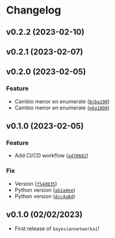 # Changelog

<!--next-version-placeholder-->

## v0.2.2 (2023-02-10)


## v0.2.1 (2023-02-07)


## v0.2.0 (2023-02-05)
### Feature
* Cambio menor en enumerate ([`8cba190`](https://github.com/Daniel14gonc/Laboratorio2_IA/commit/8cba19091c9e247b0867f02fd3725fa5e6151a9d))
* Cambio menor en enumerate ([`e6a1899`](https://github.com/Daniel14gonc/Laboratorio2_IA/commit/e6a18991c750874690135f43fe2e65f7845a44c1))

## v0.1.0 (2023-02-05)
### Feature
* Add CI/CD workflow ([`a470682`](https://github.com/Daniel14gonc/Laboratorio2_IA/commit/a470682850ec66d71d416ed2cf2d67fb351d7b8c))

### Fix
* Version ([`f54d835`](https://github.com/Daniel14gonc/Laboratorio2_IA/commit/f54d8350ba3dea20a727f752f645705445e4d1fa))
* Python version ([`ab1a4ee`](https://github.com/Daniel14gonc/Laboratorio2_IA/commit/ab1a4ee91284a7f4f11529e6dca98e292925e6be))
* Python version ([`dcc4a8d`](https://github.com/Daniel14gonc/Laboratorio2_IA/commit/dcc4a8d2929488fe9af6810261a7f79038ecdaac))

## v0.1.0 (02/02/2023)

- First release of `bayesiannetworkai`!